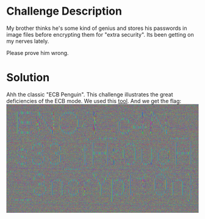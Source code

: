 # Challenge Description

My brother thinks he's some kind of genius and stores his passwords in image files before encrypting them for "extra security". Its been getting on my nerves lately.

Please prove him wrong.
# Solution
Ahh the classic "ECB Penguin". This challenge illustrates the great deficiencies of the ECB mode.
We used this [tool](https://doegox.github.io/ElectronicColoringBook/).
And we get the flag:
![solution](\images\bmpass_flag.png)

